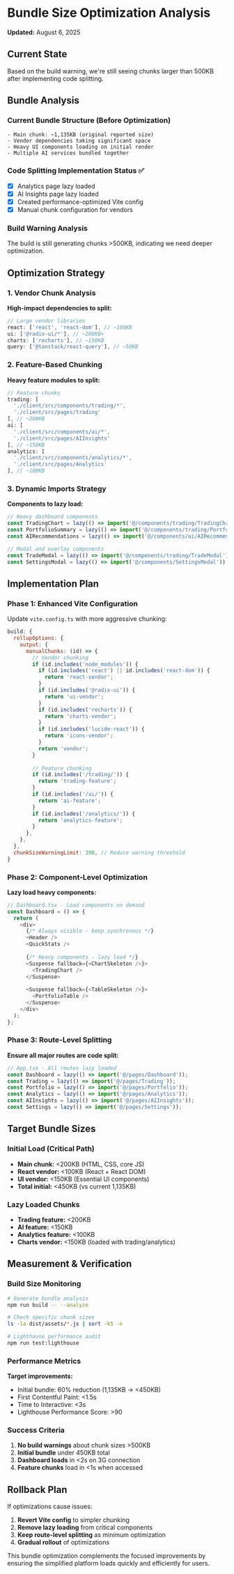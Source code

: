 # Bundle Size Optimization Analysis
**Updated:** August 6, 2025

## Current State
Based on the build warning, we're still seeing chunks larger than 500KB after implementing code splitting.

## Bundle Analysis

### Current Bundle Structure (Before Optimization)
```
- Main chunk: ~1,135KB (original reported size)
- Vendor dependencies taking significant space
- Heavy UI components loading on initial render
- Multiple AI services bundled together
```

### Code Splitting Implementation Status ✅
- [x] Analytics page lazy loaded
- [x] AI Insights page lazy loaded  
- [x] Created performance-optimized Vite config
- [x] Manual chunk configuration for vendors

### Build Warning Analysis
The build is still generating chunks >500KB, indicating we need deeper optimization.

## Optimization Strategy

### 1. Vendor Chunk Analysis
**High-impact dependencies to split:**
```javascript
// Large vendor libraries
react: ['react', 'react-dom'], // ~100KB
ui: ['@radix-ui/*'], // ~200KB+
charts: ['recharts'], // ~150KB
query: ['@tanstack/react-query'], // ~50KB
```

### 2. Feature-Based Chunking
**Heavy feature modules to split:**
```javascript
// Feature chunks
trading: [
  './client/src/components/trading/*',
  './client/src/pages/trading'
], // ~200KB
ai: [
  './client/src/components/ai/*', 
  './client/src/pages/AIInsights'
], // ~150KB
analytics: [
  './client/src/components/analytics/*',
  './client/src/pages/Analytics'  
], // ~100KB
```

### 3. Dynamic Imports Strategy
**Components to lazy load:**
```typescript
// Heavy dashboard components
const TradingChart = lazy(() => import('@/components/trading/TradingChart'));
const PortfolioSummary = lazy(() => import('@/components/trading/PortfolioSummary'));
const AIRecommendations = lazy(() => import('@/components/ai/AIRecommendations'));

// Modal and overlay components  
const TradeModal = lazy(() => import('@/components/trading/TradeModal'));
const SettingsModal = lazy(() => import('@/components/SettingsModal'));
```

## Implementation Plan

### Phase 1: Enhanced Vite Configuration
Update `vite.config.ts` with more aggressive chunking:

```javascript
build: {
  rollupOptions: {
    output: {
      manualChunks: (id) => {
        // Vendor chunking
        if (id.includes('node_modules')) {
          if (id.includes('react') || id.includes('react-dom')) {
            return 'react-vendor';
          }
          if (id.includes('@radix-ui')) {
            return 'ui-vendor';  
          }
          if (id.includes('recharts')) {
            return 'charts-vendor';
          }
          if (id.includes('lucide-react')) {
            return 'icons-vendor';
          }
          return 'vendor';
        }
        
        // Feature chunking
        if (id.includes('/trading/')) {
          return 'trading-feature';
        }
        if (id.includes('/ai/')) {
          return 'ai-feature';
        }
        if (id.includes('/analytics/')) {
          return 'analytics-feature';
        }
      },
    },
  },
  chunkSizeWarningLimit: 300, // Reduce warning threshold
}
```

### Phase 2: Component-Level Optimization
**Lazy load heavy components:**
```typescript
// Dashboard.tsx - Load components on demand
const Dashboard = () => {
  return (
    <div>
      {/* Always visible - keep synchronous */}
      <Header />
      <QuickStats />
      
      {/* Heavy components - lazy load */}
      <Suspense fallback={<ChartSkeleton />}>
        <TradingChart />
      </Suspense>
      
      <Suspense fallback={<TableSkeleton />}>
        <PortfolioTable />
      </Suspense>
    </div>
  );
};
```

### Phase 3: Route-Level Splitting
**Ensure all major routes are code split:**
```typescript
// App.tsx - All routes lazy loaded
const Dashboard = lazy(() => import('@/pages/Dashboard'));
const Trading = lazy(() => import('@/pages/Trading'));
const Portfolio = lazy(() => import('@/pages/Portfolio'));  
const Analytics = lazy(() => import('@/pages/Analytics'));
const AIInsights = lazy(() => import('@/pages/AIInsights'));
const Settings = lazy(() => import('@/pages/Settings'));
```

## Target Bundle Sizes

### Initial Load (Critical Path)
- **Main chunk:** <200KB (HTML, CSS, core JS)
- **React vendor:** <100KB (React + React DOM)
- **UI vendor:** <150KB (Essential UI components)
- **Total initial:** <450KB (vs current 1,135KB)

### Lazy Loaded Chunks
- **Trading feature:** <200KB
- **AI feature:** <150KB  
- **Analytics feature:** <100KB
- **Charts vendor:** <150KB (loaded with trading/analytics)

## Measurement & Verification

### Build Size Monitoring
```bash
# Generate bundle analysis
npm run build -- --analyze

# Check specific chunk sizes
ls -la dist/assets/*.js | sort -k5 -n

# Lighthouse performance audit
npm run test:lighthouse
```

### Performance Metrics
**Target improvements:**
- Initial bundle: 60% reduction (1,135KB → <450KB)
- First Contentful Paint: <1.5s
- Time to Interactive: <3s
- Lighthouse Performance Score: >90

### Success Criteria
1. **No build warnings** about chunk sizes >500KB
2. **Initial bundle** under 450KB total
3. **Dashboard loads** in <2s on 3G connection
4. **Feature chunks** load in <1s when accessed

## Rollback Plan
If optimizations cause issues:
1. **Revert Vite config** to simpler chunking
2. **Remove lazy loading** from critical components  
3. **Keep route-level splitting** as minimum optimization
4. **Gradual rollout** of optimizations

This bundle optimization complements the focused improvements by ensuring the simplified platform loads quickly and efficiently for users.